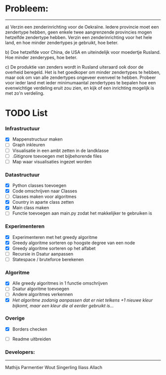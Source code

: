 # Probleem:
----

a) Verzin een zenderinrichting voor de Oekraïne. Iedere provincie moet een zendertype hebben, geen enkele twee aangrenzende provincies mogen hetzelfde zendertype hebben. Verzin een zenderinrichting voor het hele land, en hoe minder zendertypes je gebruikt, hoe beter.

b) Doe hetzelfde voor China, de USA en uiteindelijk voor moedertje Rusland. Hoe minder zenderypes, hoe beter.

c) De produktie van zenders wordt in Rusland uiteraard ook door de overheid beregeld. Het is het goedkoper om minder zendertypes te hebben, maar ook om van alle zendertypes ongeveer evenveel te hebben. Probeer voor ieder land met ieder minimumaantal zendertypes te bepalen hoe een evenwichtige verdeling eruit zou zien, en kijk of een inrichting mogelijk is met zo'n verdeling.

# TODO List

### Infrastructuur
- [x] Mappenstructuur maken
- [ ] Graph inkleuren
- [ ] Visualisatie in een ambt zetten in de landklasse
- [ ] .Gitignore toevoegen met bijbehorende files
- [ ] Map waar visualisaties ingezet worden

### Datastructuur
- [x] Python classes toevoegen
- [x] Code omschrijven naar Classes
- [ ] Classes maken voor algoritmes
- [x] Country in aparte class zetten
- [x] Main class maken
- [ ] Functie toevoegen aan main.py zodat het makkelijker te gebruiken is

### Experimenteren
- [x] Experimenteren met het greedy algoritme
- [x] Greedy algoritme sorteren op hoogste degree van een node
- [x] Greedy algoritme sorteren op het alfabet
- [ ] Recursie in Dsatur aanpassen
- [ ] Statespace / bruteforce berekenen

### Algoritme
- [x] Alle greedy algoritmes in 1 functie omschrijven
- [ ] Dsatur algoritme toevoegen
- [ ] Andere algoritmes verkennen
- [x] *Het algoritme zodanig aanpassen dat er niet telkens +1 nieuwe kleur bijkomt,
      maar een kleur die al eerder gebruikt is...*

### Overige
- [x] Borders checken
- [ ] Readme uitbreiden






### Developers:
----
Mathijs Parmentier
Wout Singerling
Iliass Allach
